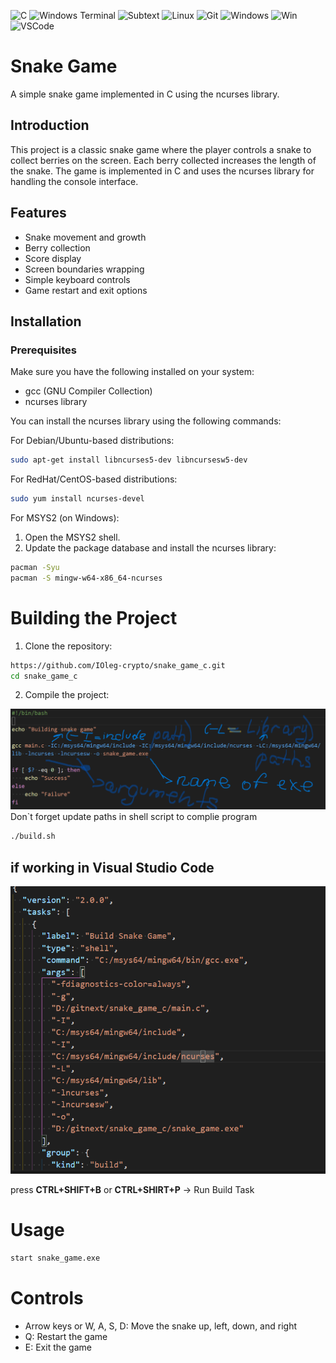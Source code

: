 ![C](https://img.shields.io/badge/c-%2300599C.svg?style=for-the-badge&logo=c&logoColor=white)
![Windows Terminal](https://img.shields.io/badge/Windows%20Terminal-%234D4D4D.svg?style=for-the-badge&logo=windows-terminal&logoColor=white)
![Subtext](https://img.shields.io/badge/sublime%20text-%23FF9800.svg?&style=for-the-badge&logo=sublime%20text&logoColor=black)
![Linux](https://img.shields.io/badge/Linux-FCC624?style=for-the-badge&logo=linux&logoColor=black)
![Git](https://img.shields.io/badge/git-%23F05033.svg?style=for-the-badge&logo=git&logoColor=white)
![Windows](https://img.shields.io/badge/github-%23121011.svg?style=for-the-badge&logo=github&logoColor=white)
![Win](https://img.shields.io/badge/Windows-0078D6?style=for-the-badge&logo=windows&logoColor=white")
![VSCode](https://img.shields.io/badge/Vscode-007ACC?style=for-the-badge&logo=visualstudiocode&logoColor=white)

# Snake Game

A simple snake game implemented in C using the ncurses library.

## Introduction

This project is a classic snake game where the player controls a snake to collect berries on the screen. Each berry collected increases the length of the snake. The game is implemented in C and uses the ncurses library for handling the console interface.

## Features

- Snake movement and growth
- Berry collection
- Score display
- Screen boundaries wrapping
- Simple keyboard controls
- Game restart and exit options

## Installation

### Prerequisites

Make sure you have the following installed on your system:

- gcc (GNU Compiler Collection)
- ncurses library

You can install the ncurses library using the following commands:

For Debian/Ubuntu-based distributions:

```bash
sudo apt-get install libncurses5-dev libncursesw5-dev
```

For RedHat/CentOS-based distributions:

```bash
sudo yum install ncurses-devel
```

For MSYS2 (on Windows):

1. Open the MSYS2 shell.
2. Update the package database and install the ncurses library:

```bash
pacman -Syu
pacman -S mingw-w64-x86_64-ncurses
```

# Building the Project

1. Clone the repository:

```bash
https://github.com/IOleg-crypto/snake_game_c.git
cd snake_game_c
```

2. Compile the project:

![alt text](image.png)
Don`t forget update paths in shell script to complie program

```bash
./build.sh
```

## if working in Visual Studio Code

![alt text](image-1.png)

press **CTRL+SHIFT+B** or **CTRL+SHIRT+P** -> Run Build Task

# Usage

```bash
start snake_game.exe
```

# Controls

- Arrow keys or W, A, S, D: Move the snake up, left, down, and right
- Q: Restart the game
- E: Exit the game
